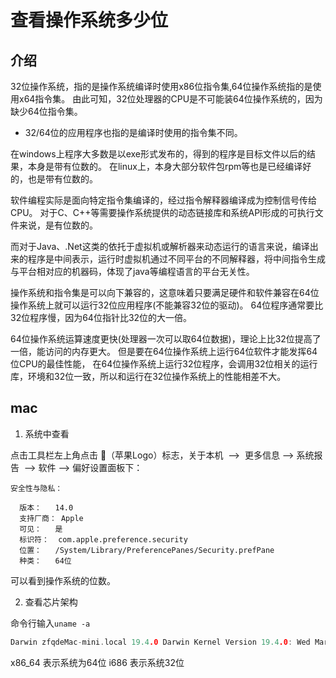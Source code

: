 # 查看操作系统多少位

## 介绍

32位操作系统，指的是操作系统编译时使用x86位指令集,64位操作系统指的是使用x64指令集。
由此可知，32位处理器的CPU是不可能装64位操作系统的，因为缺少64位指令集。

* 32/64位的应用程序也指的是编译时使用的指令集不同。

在windows上程序大多数是以exe形式发布的，得到的程序是目标文件以后的结果，本身是带有位数的。
在linux上，本身大部分软件包rpm等也是已经编译好的，也是带有位数的。

软件编程实际是面向特定指令集编译的，经过指令解释器编译成为控制信号传给CPU。
对于C、C++等需要操作系统提供的动态链接库和系统API形成的可执行文件来说，是有位数的。

而对于Java、.Net这类的依托于虚拟机或解析器来动态运行的语言来说，编译出来的程序是中间表示，运行时虚拟机通过不同平台的不同解释器，将中间指令生成与平台相对应的机器码，体现了java等编程语言的平台无关性。

操作系统和指令集是可以向下兼容的，这意味着只要满足硬件和软件兼容在64位操作系统上就可以运行32位应用程序(不能兼容32位的驱动)。
64位程序通常要比32位程序慢，因为64位指针比32位的大一倍。

64位操作系统运算速度更快(处理器一次可以取64位数据)，理论上比32位提高了一倍，能访问的内存更大。
但是要在64位操作系统上运行64位软件才能发挥64位CPU的最佳性能，
在64位操作系统上运行32位程序，会调用32位相关的运行库，环境和32位一致，所以和运行在32位操作系统上的性能相差不大。

## mac

1. 系统中查看
   
点击工具栏左上角点击 （苹果Logo）标志，关于本机  -->  更多信息 --> 系统报告  --> 软件 --> 偏好设置面板下：
   
```
安全性与隐私：

  版本：	14.0
  支持厂商：	Apple
  可见：	是
  标识符：	com.apple.preference.security
  位置：	/System/Library/PreferencePanes/Security.prefPane
  种类：	64位
```
可以看到操作系统的位数。

2. 查看芯片架构

命令行输入`uname -a`
```c
Darwin zfqdeMac-mini.local 19.4.0 Darwin Kernel Version 19.4.0: Wed Mar  4 22:28:40 PST 2020; root:xnu-6153.101.6~15/RELEASE_X86_64 x86_64
```
x86_64 表示系统为64位
i686 表示系统32位